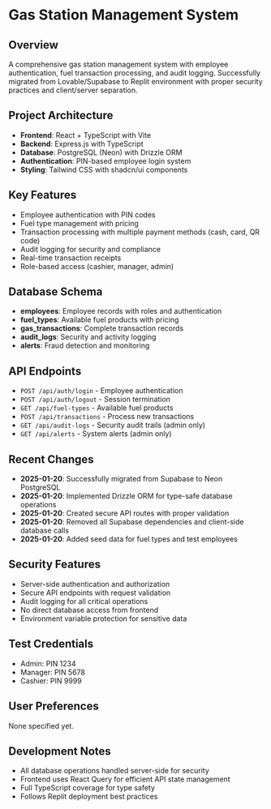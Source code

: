 # Gas Station Management System

## Overview
A comprehensive gas station management system with employee authentication, fuel transaction processing, and audit logging. Successfully migrated from Lovable/Supabase to Replit environment with proper security practices and client/server separation.

## Project Architecture
- **Frontend**: React + TypeScript with Vite
- **Backend**: Express.js with TypeScript
- **Database**: PostgreSQL (Neon) with Drizzle ORM
- **Authentication**: PIN-based employee login system
- **Styling**: Tailwind CSS with shadcn/ui components

## Key Features
- Employee authentication with PIN codes
- Fuel type management with pricing
- Transaction processing with multiple payment methods (cash, card, QR code)
- Audit logging for security and compliance
- Real-time transaction receipts
- Role-based access (cashier, manager, admin)

## Database Schema
- **employees**: Employee records with roles and authentication
- **fuel_types**: Available fuel products with pricing
- **gas_transactions**: Complete transaction records
- **audit_logs**: Security and activity logging
- **alerts**: Fraud detection and monitoring

## API Endpoints
- `POST /api/auth/login` - Employee authentication
- `POST /api/auth/logout` - Session termination
- `GET /api/fuel-types` - Available fuel products
- `POST /api/transactions` - Process new transactions
- `GET /api/audit-logs` - Security audit trails (admin only)
- `GET /api/alerts` - System alerts (admin only)

## Recent Changes
- **2025-01-20**: Successfully migrated from Supabase to Neon PostgreSQL
- **2025-01-20**: Implemented Drizzle ORM for type-safe database operations
- **2025-01-20**: Created secure API routes with proper validation
- **2025-01-20**: Removed all Supabase dependencies and client-side database calls
- **2025-01-20**: Added seed data for fuel types and test employees

## Security Features
- Server-side authentication and authorization
- Secure API endpoints with request validation
- Audit logging for all critical operations
- No direct database access from frontend
- Environment variable protection for sensitive data

## Test Credentials
- Admin: PIN 1234
- Manager: PIN 5678  
- Cashier: PIN 9999

## User Preferences
None specified yet.

## Development Notes
- All database operations handled server-side for security
- Frontend uses React Query for efficient API state management
- Full TypeScript coverage for type safety
- Follows Replit deployment best practices